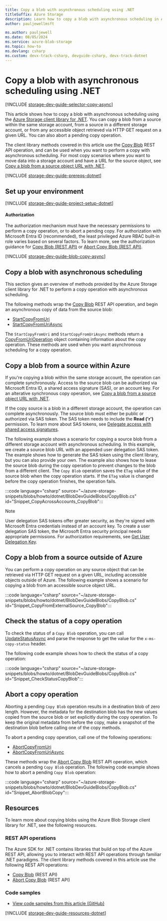 ```yaml
---
title: Copy a blob with asynchronous scheduling using .NET
titleSuffix: Azure Storage
description: Learn how to copy a blob with asynchronous scheduling in Azure Storage by using the .NET client library.
author: pauljewellmsft

ms.author: pauljewell
ms.date: 08/05/2024
ms.service: azure-blob-storage
ms.topic: how-to
ms.devlang: csharp
ms.custom: devx-track-csharp, devguide-csharp, devx-track-dotnet
---
```


# Copy a blob with asynchronous scheduling using .NET

[!INCLUDE [storage-dev-guide-selector-copy-async](../../../includes/storage-dev-guides/storage-dev-guide-selector-copy-async.md)]

This article shows how to copy a blob with asynchronous scheduling using the [Azure Storage client library for .NET](/dotnet/api/overview/azure/storage). You can copy a blob from a source within the same storage account, from a source in a different storage account, or from any accessible object retrieved via HTTP GET request on a given URL. You can also abort a pending copy operation.

The client library methods covered in this article use the [Copy Blob](/rest/api/storageservices/copy-blob) REST API operation, and can be used when you want to perform a copy with asynchronous scheduling. For most copy scenarios where you want to move data into a storage account and have a URL for the source object, see [Copy a blob from a source object URL with .NET](storage-blob-copy-url-dotnet.md).

[!INCLUDE [storage-dev-guide-prereqs-dotnet](../../../includes/storage-dev-guides/storage-dev-guide-prereqs-dotnet.md)]

## Set up your environment

[!INCLUDE [storage-dev-guide-project-setup-dotnet](../../../includes/storage-dev-guides/storage-dev-guide-project-setup-dotnet.md)]

#### Authorization

The authorization mechanism must have the necessary permissions to perform a copy operation, or to abort a pending copy. For authorization with Microsoft Entra ID (recommended), the least privileged Azure RBAC built-in role varies based on several factors. To learn more, see the authorization guidance for [Copy Blob (REST API)](/rest/api/storageservices/copy-blob#authorization) or [Abort Copy Blob (REST API)](/rest/api/storageservices/abort-copy-blob#authorization).

[!INCLUDE [storage-dev-guide-blob-copy-async](../../../includes/storage-dev-guides/storage-dev-guide-about-blob-copy-async.md)]

## Copy a blob with asynchronous scheduling

This section gives an overview of methods provided by the Azure Storage client library for .NET to perform a copy operation with asynchronous scheduling.

The following methods wrap the [Copy Blob](/rest/api/storageservices/copy-blob) REST API operation, and begin an asynchronous copy of data from the source blob:

- [StartCopyFromUri](/dotnet/api/azure.storage.blobs.specialized.blobbaseclient.startcopyfromuri)
- [StartCopyFromUriAsync](/dotnet/api/azure.storage.blobs.specialized.blobbaseclient.startcopyfromuriasync)

The `StartCopyFromUri` and `StartCopyFromUriAsync` methods return a [CopyFromUriOperation](/dotnet/api/azure.storage.blobs.models.copyfromurioperation) object containing information about the copy operation. These methods are used when you want asynchronous scheduling for a copy operation.

## Copy a blob from a source within Azure

If you're copying a blob within the same storage account, the operation can complete synchronously. Access to the source blob can be authorized via Microsoft Entra ID, a shared access signature (SAS), or an account key. For an alterative synchronous copy operation, see [Copy a blob from a source object URL with .NET](storage-blob-copy-url-dotnet.md).

If the copy source is a blob in a different storage account, the operation can complete asynchronously. The source blob must either be public or authorized via SAS token. The SAS token needs to include the **Read ('r')** permission. To learn more about SAS tokens, see [Delegate access with shared access signatures](../common/storage-sas-overview.md).

The following example shows a scenario for copying a source blob from a different storage account with asynchronous scheduling. In this example, we create a source blob URL with an appended user delegation SAS token. The example shows how to generate the SAS token using the client library, but you can also provide your own. The example also shows how to lease the source blob during the copy operation to prevent changes to the blob from a different client. The `Copy Blob` operation saves the `ETag` value of the source blob when the copy operation starts. If the `ETag` value is changed before the copy operation finishes, the operation fails.

:::code language="csharp" source="~/azure-storage-snippets/blobs/howto/dotnet/BlobDevGuideBlobs/CopyBlob.cs" id="Snippet_CopyAcrossAccounts_CopyBlob":::

> [!NOTE]
> User delegation SAS tokens offer greater security, as they're signed with Microsoft Entra credentials instead of an account key. To create a user delegation SAS token, the Microsoft Entra security principal needs appropriate permissions. For authorization requirements, see [Get User Delegation Key](/rest/api/storageservices/get-user-delegation-key#authorization).

## Copy a blob from a source outside of Azure

You can perform a copy operation on any source object that can be retrieved via HTTP GET request on a given URL, including accessible objects outside of Azure. The following example shows a scenario for copying a blob from an accessible source object URL.

:::code language="csharp" source="~/azure-storage-snippets/blobs/howto/dotnet/BlobDevGuideBlobs/CopyBlob.cs" id="Snippet_CopyFromExternalSource_CopyBlob":::

## Check the status of a copy operation

To check the status of a `Copy Blob` operation, you can call [UpdateStatusAsync](/dotnet/api/azure.storage.blobs.models.copyfromurioperation.updatestatusasync#azure-storage-blobs-models-copyfromurioperation-updatestatusasync(system-threading-cancellationtoken)) and parse the response to get the value for the `x-ms-copy-status` header. 

The following code example shows how to check the status of a copy operation:

:::code language="csharp" source="~/azure-storage-snippets/blobs/howto/dotnet/BlobDevGuideBlobs/CopyBlob.cs" id="Snippet_CheckStatusCopyBlob":::

## Abort a copy operation

Aborting a pending `Copy Blob` operation results in a destination blob of zero length. However, the metadata for the destination blob has the new values copied from the source blob or set explicitly during the copy operation. To keep the original metadata from before the copy, make a snapshot of the destination blob before calling one of the copy methods.

To abort a pending copy operation, call one of the following operations:
- [AbortCopyFromUri](/dotnet/api/azure.storage.blobs.specialized.blobbaseclient.abortcopyfromuri)
- [AbortCopyFromUriAsync](/dotnet/api/azure.storage.blobs.specialized.blobbaseclient.abortcopyfromuriasync)

These methods wrap the [Abort Copy Blob](/rest/api/storageservices/abort-copy-blob) REST API operation, which cancels a pending `Copy Blob` operation. The following code example shows how to abort a pending `Copy Blob` operation:

:::code language="csharp" source="~/azure-storage-snippets/blobs/howto/dotnet/BlobDevGuideBlobs/CopyBlob.cs" id="Snippet_AbortBlobCopy":::

## Resources

To learn more about copying blobs using the Azure Blob Storage client library for .NET, see the following resources.

### REST API operations

The Azure SDK for .NET contains libraries that build on top of the Azure REST API, allowing you to interact with REST API operations through familiar .NET paradigms. The client library methods covered in this article use the following REST API operations:

- [Copy Blob](/rest/api/storageservices/copy-blob) (REST API)
- [Abort Copy Blob](/rest/api/storageservices/abort-copy-blob) (REST API)

### Code samples

- [View code samples from this article (GitHub)](https://github.com/Azure-Samples/AzureStorageSnippets/blob/master/blobs/howto/dotnet/BlobDevGuideBlobs/CopyBlob.cs)

[!INCLUDE [storage-dev-guide-resources-dotnet](../../../includes/storage-dev-guides/storage-dev-guide-resources-dotnet.md)]
